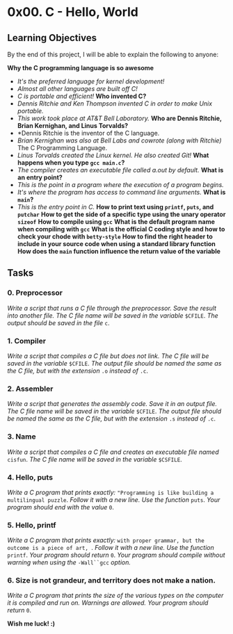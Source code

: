 # 0x00. C - Hello, World

## Learning Objectives

By the end of this project, I will be able to explain the following to anyone:

**Why the C programming language is so awesome**
- *It's the preferred language for kernel development!*
- *Almost all other languages are built off C!*
- *C is portable and efficient!*
**Who invented C?**
- *Dennis Ritchie and Ken Thompson invented C in order to make Unix portable.*
- *This work took place at AT&T Bell Laboratory.*
**Who are Dennis Ritchie, Brian Kernighan, and Linus Torvalds?**
- *Dennis Ritchie is the inventor of the C language.
- *Brian Kernighan was also at Bell Labs and cowrote (along with Ritchie)* The C Programming Language.
- *Linus Torvalds created the Linux kernel. He also created Git!*
**What happens when you type `gcc main.c`?**
- *The compiler creates an executable file called a.out by default.*
**What is an entry point?**
- *This is the point in a program where the execution of a program begins.*
- *It's where the program has access to command line arguments.*
**What is `main`?**
- *This is the entry point in C.*
**How to print text using `printf`, `puts`, and `putchar`**
**How to get the side of a specific type using the unary operator `sizeof`**
**How to compile using `gcc`**
**What is the default program name when compiling with `gcc`**
**What is the official C coding style and how to check your chode with `betty-style`**
**How to find the right header to include in your source code when using a standard library function**
**How does the `main` function influence the return value of the variable**

## Tasks

### 0. Preprocessor
*Write a script that runs a C file through the preprocessor.
Save the result into another file. 
The C file name will be saved in the variable* `$CFILE`.
*The output should be saved in the file* `c`.

### 1. Compiler
*Write a script that compiles a C file but does not link.
The C file will be saved in the variable* `$CFILE`.
*The output file should be named the same as the C file, but with the extension* `.o` *instead of* `.c`.

### 2. Assembler
*Write a script that generates the assembly code.
Save it in an output file.
The C file name will be saved in the variable* `$CFILE`.
*The output file should be named the same as the C file, but with the extension* `.s` *instead of* `.c`.

### 3. Name
*Write a script that compiles a C file and creates an executable file named* `cisfun`.
*The C file name will be saved in the variable* `$CSFILE`.

### 4. Hello, puts
*Write a C program that prints exactly:*
`"Programming is like building a multilingual puzzle`.
*Follow it with a new line.
Use the function* `puts`.
*Your program should end with the value* `0`.

### 5. Hello, printf
*Write a C program that prints exactly:*
`with proper grammar, but the outcome is a piece of art, `.
*Follow it with a new line.
Use the function* `printf`.
*Your program should return* `0`.
*Your program should compile without warning when using the* `-Wall``gcc` *option.*

### 6. Size is not grandeur, and territory does not make a nation.
*Write a C program that prints the size of the various types on the computer it is compiled and run on.
Warnings are allowed. Your program should return* `0`.


**Wish me luck! :)**
